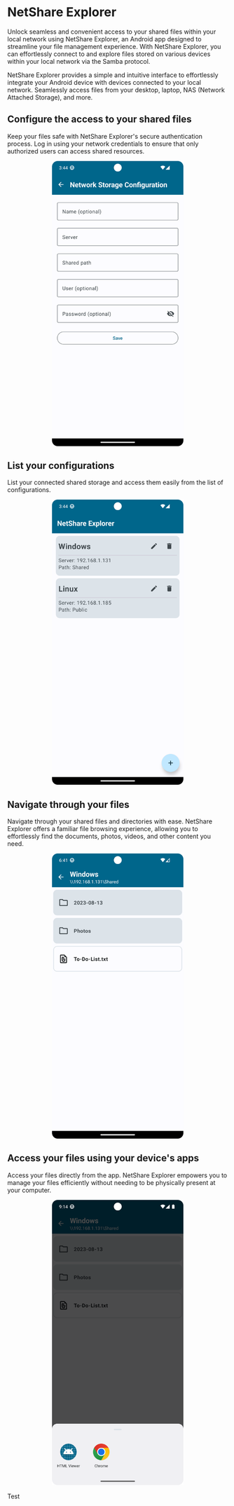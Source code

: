 # NetShare Explorer

Unlock seamless and convenient access to your shared files within your local network using NetShare Explorer, an Android app designed to streamline your file management experience. With NetShare Explorer, you can effortlessly connect to and explore files stored on various devices within your local network via the Samba protocol.

NetShare Explorer provides a simple and intuitive interface to effortlessly integrate your Android device with devices connected to your local network. Seamlessly access files from your desktop, laptop, NAS (Network Attached Storage), and more.

## Configure the access to your shared files

Keep your files safe with NetShare Explorer's secure authentication process. Log in using your network credentials to ensure that only authorized users can access shared resources.

<p align="center">
    <img src="readme/images/edit_screen.png" width="300">
</p>

## List your configurations

List your connected shared storage and access them easily from the list of configurations.

<p align="center">
    <img src="readme/images/main_screen.png" width="300">
</p>

## Navigate through your files

Navigate through your shared files and directories with ease. NetShare Explorer offers a familiar file browsing experience, allowing you to effortlessly find the documents, photos, videos, and other content you need.

<p align="center">
    <img src="readme/images/explorer_screen.png" width="300">
</p>

## Access your files using your device's apps

Access your files directly from the app. NetShare Explorer empowers you to manage your files efficiently without needing to be physically present at your computer.

<p align="center">
    <img src="readme/images/open_screen.png" width="300">
</p>

Test
